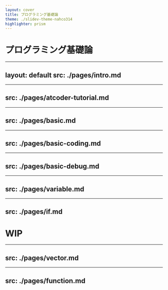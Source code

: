 ```yaml
---
layout: cover
title: プログラミング基礎論
theme: ./slidev-theme-nahco314
highlighter: prism
---
```


# プログラミング基礎論

---
layout: default
src: ./pages/intro.md
---

---
src: ./pages/atcoder-tutorial.md
---

---
src: ./pages/basic.md
---

---
src: ./pages/basic-coding.md
---

---
src: ./pages/basic-debug.md
---

---
src: ./pages/variable.md
---

---
src: ./pages/if.md
---

# WIP

---
src: ./pages/vector.md
---

---
src: ./pages/function.md
---
